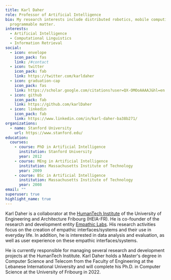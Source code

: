 ```yaml
---
title: Karl Daher
role: Professor of Artificial Intelligence
bio: My research interests include distributed robotics, mobile computing and
  programmable matter.
interests:
  - Artificial Intelligence
  - Computational Linguistics
  - Information Retrieval
social:
  - icon: envelope
    icon_pack: fas
    link: /#contact
  - icon: twitter
    icon_pack: fab
    link: https://twitter.com/karldaher
  - icon: graduation-cap
    icon_pack: fas
    link: https://scholar.google.com/citations?user=QX-OMOoAAAAJ&hl=en
  - icon: github
    icon_pack: fab
    link: https://github.com/karlDaher
  - icon: linkedin
    icon_pack: fab
    link: https://www.linkedin.com/in/karl-daher-ba38b271/
organizations:
  - name: Stanford University
    url: https://www.stanford.edu/
education:
  courses:
    - course: PhD in Artificial Intelligence
      institution: Stanford University
      year: 2012
    - course: MEng in Artificial Intelligence
      institution: Massachusetts Institute of Technology
      year: 2009
    - course: BSc in Artificial Intelligence
      institution: Massachusetts Institute of Technology
      year: 2008
email: ""
superuser: true
highlight_name: true
---
```

Karl Daher is a collaborator at the [HumanTech Institute](https://humantech.institute/) of the University of Engineering and Architecture Fribourg (HEIA-FR). He is co-founder of the research and development entity [Empathic Labs](https://empathiclabs.ch/). His research activities focus on the creation of empathic interfaces/systems and their use in everyday life. In addition, he is interested in data analysis and evaluation, as well as user experience on these empathic interfaces/systems.

 He is currently responsible for managing several research and development projects at the HumanTech Institute. Karl Daher holds a Master's degree in Computer Science and Telecom from the Faculty of Engineering at the Lebanese International University and will complete his Ph.D. in Computer Science at the University of Fribourg in 2022.
